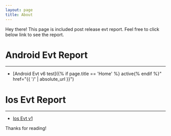 ```yaml
---
layout: page
title: About
---
```


<p class="message">
  Hey there! This page is included post release evt report.  Feel free to click below link to see the report.
</p>



# Android Evt Report
----------

* [Android Evt v6 test]({% if page.title == 'Home' %} active{% endif %}" href="{{ '/' | absolute_url }}")

# Ios Evt Report
----------

* [Ios Evt v1](http://lanyon.getpoole.com)



Thanks for reading!
